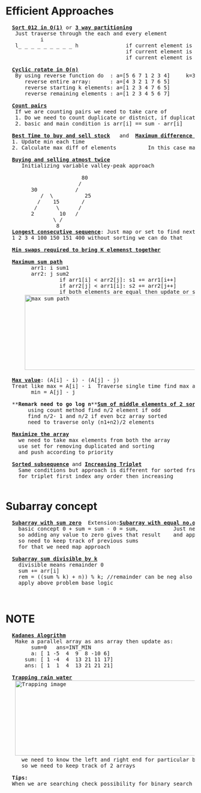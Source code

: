# Efficient Approaches
  <pre>
  <b><a href="https://github.com/teja963/DSA_All_Models/blob/master/Array/4.%20Sort%20012.cpp">Sort 012 in O(1)</a></b> or <b><a href="https://github.com/teja963/DSA_All_Models/blob/master/Array/24.%203%20way%20partitioning%20around%20given%20value.cpp">3 way partitioning</a></b>
   Just traverse through the each and every element 
           i                                    
   l_ _ _ _ _ _ _ _ _ h               if current element is 0 swap (l++,i)
                                      if current element is 1 continue
                                      if current element is 2 swap (i,h--)
                                      
  <b><a href="https://github.com/teja963/DSA_All_Models/blob/master/Array/7.%20Cyclic%20rotate.cpp">Cyclic rotate in O(n)</a></b>
   By using reverse function do  : a=[5 6 7 1 2 3 4]     k=3; <b>Imp condition</b>: k may be any value so use k %= n; 
      reverse entire array:      : a=[4 3 2 1 7 6 5]
      reverse starting k elements: a=[1 2 3 4 7 6 5]
      reverse remaining elements : a=[1 2 3 4 5 6 7] 
      
  <b><a href="https://github.com/teja963/DSA_All_Models/blob/master/Array/12.%20Count%20pairs%20with%20given%20sum.cpp">Count pairs</a></b>
   If we are counting pairs we need to take care of 
   1. Do we need to count duplicate or distnict, if duplicates
   2. basic and main condition is arr[i] == sum - arr[i]
   
  <b><a href="https://github.com/teja963/DSA-and-MYSQL/blob/master/Array/11.%20Best%20time%20to%20buy%20sell%20stock.cpp">Best Time to buy and sell stock</a></b>   and  <b><a href="https://github.com/teja963/DSA-and-MYSQL/blob/master/Array/11.%20Best%20time%20to%20buy%20sell%20stock.cpp" >Maximum difference between increasing element</a></b>
  1. Update min each time 
  2. Calculate max diff of elements          In this case max diff = 0(if decreasing order 9 8 7 7 6), so return -1
  
  <b><a href="https://github.com/teja963/DSA_All_Models/blob/master/Array/19.%20Buying%20selling%20share%20atmost%20twice.cpp">Buying and selling atmost twice</a></b>
     Initializing variable valley-peak approach
	   
		                80
		               /
		30            /
	       /  \          25
	      /    15       /
	     /      \      /
	    2        10   /
		       \ /
		        8 
  <b><a href="https://github.com/teja963/Advanced-DSA/blob/master/Array/17.%20longest%20consecutive%20sequence.cpp">Longest consecutive sequence</a></b>: Just map or set to find next element and update leng
  1 2 3 4 100 150 151 400 without sorting we can do that
  
  <b><a href="https://github.com/teja963/DSA_All_Models/blob/master/Array/25.%20Min%20swaps%20required%20k%20elements%20together.cpp">Min swaps required to bring K elemenst together</a></b>
  
  <b><a href="https://github.com/teja963/DSA_All_Models/blob/master/Array/37.%20Max%20sum%20path.cpp">Maximum sum path</a></b>
        arr1: i sum1
        arr2: j sum2
                 if arr1[i] < arr2[j]: s1 += arr1[i++]
                 if arr2[j] < arr1[i]: s2 += arr2[j++]
                 if both elements are equal then update or shifting from 1 to another  
      <img alt="max sum path" width="500" height="200" src="https://github.com/teja963/DSA_All_Models/blob/master/Array/images/download.png">
  
  <b><a href="https://github.com/teja963/Advanced-DSA/blob/master/Array/41.%20Max%20value.cpp">Max value</a></b>: (A[i] - i) - (A[j] - j)
  Treat like max = A[i] - i  Traverse single time find max and min at a time
  		min = A[j] - j 
  			 
  **<b>Remark need to go log n</b>**<b><a href="https://github.com/teja963/Advanced-DSA/blob/master/Array/44.%20Sum%20of%20middle%20elements%20of%202%20sorted.cpp">Sum of middle elements of 2 sorted array</a></b>  Extension:<b><a href="https://github.com/teja963/DSA-and-MYSQL/blob/master/Array/54.%20Median%20of%20sorted%20array%20different%20sizes.cpp">Median of 2 sorted Array of different size</a></b>
       using count method find n/2 element if odd 
       find n/2- 1 and n/2 if even bcz array sorted
       need to traverse only (n1+n2)/2 elements 
       
  <b><a href="https://github.com/teja963/Advanced-DSA/blob/master/Array/64.%20Maximize%20the%20array.cpp">Maximize the array</a></b>
  	we need to take max elements from both the array
  	use set for removing duplicated and sorting
  	and push according to priority
  	
  <b><a href="https://github.com/teja963/Advanced-DSA/blob/master/Array/47.%20Sorted%20subsequence%20of%20size%203.cpp">Sorted subsequence</a></b> and <b><a href="https://github.com/teja963/Advanced-DSA/blob/master/Array/51.%20Increasing%20triplet%20subsequence.cpp">Increasing Triplet</a></b>
	Same conditions but approach is different for sorted frst increasing then index
	for triplet first index any order then increasing
  </pre>
 
# Subarray concept
  <pre>
  <b><a href="https://github.com/teja963/Advanced-DSA/blob/master/Array/14.%20%20Subarray%20with%20sum%20zero.cpp">Subarray with sum zero</a></b>  Extension:<b><a href="https://github.com/teja963/Advanced-DSA/blob/master/Array/33.%20Subarray%20with%20equal%200s%20and%201s.cpp">Subarray with equal no.of 0's and 1's</a></b>
  	basic concept 0 + sum = sum - 0 = sum,           Just need to convert 0 to -1 and 
  	so adding any value to zero gives that result    and apply base concept problem
  	so need to keep track of previous sums
    for that we need map approach
   
  <b><a href="https://github.com/teja963/Advanced-DSA/blob/master/Array/46.%20Subarray%20sum%20divisble%20by%20K.cpp">Subarray sum divisible by k</a></b>
  	divisible means remainder 0
	sum += arr[i] 
  	rem = ((sum % k) + n)) % k; //remainder can be neg also to avoid that
  	apply above problem base logic
  				
  </pre>
# NOTE

  <pre>
  <b><a href="https://github.com/teja963/DSA_All_Models/blob/master/Array/10_kadanes_algo.cpp">Kadanes Alogrithm</a></b>
   Make a parallel array as ans array then update as:
        sum=0   ans=INT_MIN
        a: [ 1 -5  4  9  8 -10 6]
      sum: [ 1 -4  4  13 21 11 17]
      ans: [ 1  1  4  13 21 21 21]
   
  <b><a href="https://github.com/teja963/DSA_All_Models/blob/master/Array/22.%20Trapping%20rainwater.cpp">Trapping rain water</a></b>
   <img alt="Trapping image" width="550" height="200" src="https://github.com/teja963/DSA_All_Models/blob/master/Array/images/images.png">   for filling part
     we need to know the left and right end for particular bar in O(1)
     so we need to keep track of 2 arrays
  
  <b>Tips:</b>
  When we are searching check possibility for binary search
  </pre>
